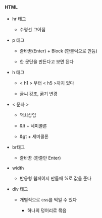#### HTML

- hr 태그
  
  - 수평선 그어짐

- p 태그
  
  - 줄바꿈(Enter) + Block (한블럭으로 만듬)
  
  - 한 문단을 만든다고 보면 된다

- h 태그
  
  -  < h1 > 부터 < h5 >까지 있다
  
  - 글씨 강조, 굵기 변경

- &lt; 문자 &gt; 
  
  - 꺽쇠삽입
  
  - &lt + 세미콜론
  
  - &gt + 세미콜론

- br태그
  
  - 줄바꿈 (한줄만 Enter)

- width
  
  - 반응형 웹페이지 만들때 %로 값을 준다

- div 태그
  
  - 개별적으로 css를 먹일 수 있다
    
    - 하나의 덩어리로 묶음


